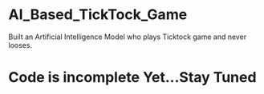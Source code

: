 # AI_Based_TickTock_Game
Built an Artificial Intelligence Model who plays Ticktock game and never looses.

# Code is incomplete Yet...Stay Tuned
